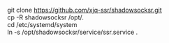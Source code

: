 git clone https://github.com/xjq-ssr/shadowsocksr.git  
cp -R shadowsocksr /opt/.  
cd /etc/systemd/system  
ln -s /opt/shadowsocksr/service/ssr.service .  
